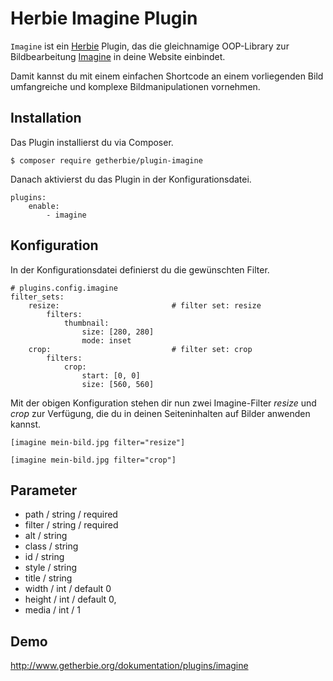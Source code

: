 # Herbie Imagine Plugin

`Imagine` ist ein [Herbie](http://github.com/getherbie/herbie) Plugin, das die gleichnamige OOP-Library zur 
Bildbearbeitung [Imagine](https://imagine.readthedocs.org) in deine Website einbindet.

Damit kannst du mit einem einfachen Shortcode an einem vorliegenden Bild umfangreiche und komplexe Bildmanipulationen
vornehmen.


## Installation

Das Plugin installierst du via Composer.

	$ composer require getherbie/plugin-imagine

Danach aktivierst du das Plugin in der Konfigurationsdatei.

    plugins:
        enable:
            - imagine


## Konfiguration

In der Konfigurationsdatei definierst du die gewünschten Filter.

    # plugins.config.imagine
    filter_sets:
        resize:                         # filter set: resize
            filters:
                thumbnail:
                    size: [280, 280]
                    mode: inset
        crop:                           # filter set: crop
            filters:
                crop:
                    start: [0, 0]
                    size: [560, 560]


Mit der obigen Konfiguration stehen dir nun zwei Imagine-Filter *resize* und *crop* zur Verfügung, die du in deinen 
Seiteninhalten auf Bilder anwenden kannst.


    [imagine mein-bild.jpg filter="resize"]
    
    [imagine mein-bild.jpg filter="crop"]


## Parameter    

- path / string / required
- filter / string / required
- alt / string
- class / string
- id / string
- style / string
- title / string
- width / int / default 0
- height / int / default 0,
- media / int / 1


## Demo

<http://www.getherbie.org/dokumentation/plugins/imagine>
